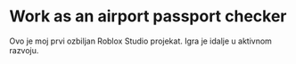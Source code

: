 # Work as an airport passport checker
Ovo je moj prvi ozbiljan Roblox Studio projekat. Igra je idalje u aktivnom razvoju.
